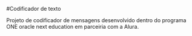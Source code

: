 #Codificador de texto

Projeto de codificador de mensagens desenvolvido dentro do programa ONE oracle next education em parceiria com a Alura.
